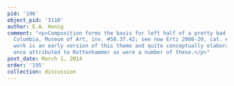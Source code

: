```yaml
---
pid: '196'
object_pid: '3110'
author: E.A. Honig
comment: "<p>Composition forms the basis for left half of a pretty bad version in
  Columbia, Museum of Art, inv. #58.37.42; see now Ertz 2008-20, cat. #414.  The present
  work is an early version of this theme and quite conceptually elaborate. It was
  once attributed to Rottenhammer as were a number of these.</p>"
post_date: March 1, 2014
order: '195'
collection: discussion
---
```

